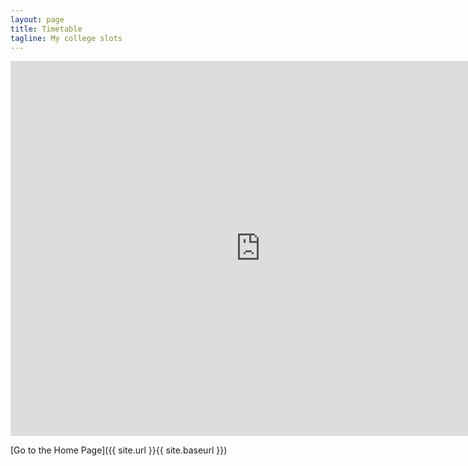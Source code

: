 ```yaml
---
layout: page
title: Timetable
tagline: My college slots
---
```


<iframe src="https://calendar.google.com/calendar/embed?title=Eoghan%20Byrne%20%28C17315336%29&amp;mode=WEEK&amp;height=600&amp;wkst=2&amp;bgcolor=%23FFFFFF&amp;src=c17315336%40mydit.ie&amp;color=%232952A3&amp;ctz=Europe%2FDublin" style="border-width:0" width="800" height="600" frameborder="0" scrolling="no"></iframe>


[Go to the Home Page]({{ site.url }}{{ site.baseurl }})
